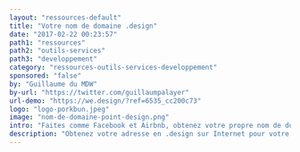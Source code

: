 ```yaml
---
layout: "ressources-default"
title: "Votre nom de domaine .design"
date: "2017-02-22 00:23:57"
path1: "ressources"
path2: "outils-services"
path3: "developpement"
category: "ressources-outils-services-developpement"
sponsored: "false"
by: "Guillaume du MDW"
by-url: "https://twitter.com/guillaumpalayer"
url-demo: "https://we.design/?ref=6535_cc200c73"
logo: "logo-porkbun.jpeg"
image: "nom-de-domaine-point-design.png"
intro: "Faites comme Facebook et Airbnb, obtenez votre propre nom de domaine en .design sur Internet pour 4€. [Vérifiez sa disponibilité](https://we.design/?ref=6535_cc200c73) et utilisez le coupon MAGDUWEB pour bénéficier de la réduction immédiate de 85%. Avec un .design, vous dites clairement qui vous êtes et ce que vous faites. Je vous invite à lire un précédent article du MDW pour découvrir les [conséquences d'une adresse en .design sur votre référencement](http://www.magazineduwebdesign.com/conseils/guides/comment-obtenir-son-nom-de-domaine-gratuit-extension-design-et-impact-seo/). Je vous conseille également de consulter mes conseils pour choisir le bon [nom de domaine pour un portfolio](http://www.magazineduwebdesign.com/conseils/guides/comment-choisir-le-nom-de-domaine-de-son-portfolio/) lorsqu'on est un professionnel du Web."
description: "Obtenez votre adresse en .design sur Internet pour votre prochain site Web et montrez clairement qui vous êtes et ce que vous faites."
---
```

